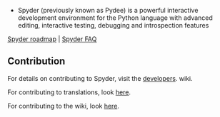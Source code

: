 * Spyder (previously known as Pydee) is a powerful interactive development environment for the Python language with advanced editing, interactive testing, debugging and introspection features

[Spyder roadmap](https://bitbucket.org/spyder-ide/spyderlib/wiki/Roadmap) |
 [Spyder FAQ](https://bitbucket.org/spyder-ide/spyderlib/wiki/faq)

## Contribution
For details on contributing to Spyder, visit the [developers](https://bitbucket.org/spyder-ide/spyderlib/wiki/developers/Home). wiki.

For contributing to translations, look [here](https://bitbucket.org/spyder-ide/spyderlib/wiki/Translations).

For contributing to the wiki, look [here](https://bitbucket.org/spyder-ide/spyderlib/wiki/wiki).